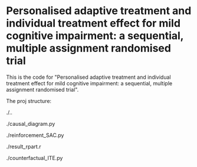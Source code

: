 # Personalised adaptive treatment and individual treatment effect for mild cognitive impairment: a sequential, multiple assignment randomised trial

This is the code for "Personalised adaptive treatment and individual treatment effect for mild cognitive impairment: a sequential, multiple assignment randomised trial".

The proj structure:

./..

  ./causal_diagram.py
  
  ./reinforcement_SAC.py
  
  ./result_rpart.r
  
  ./counterfactual_ITE.py
  
